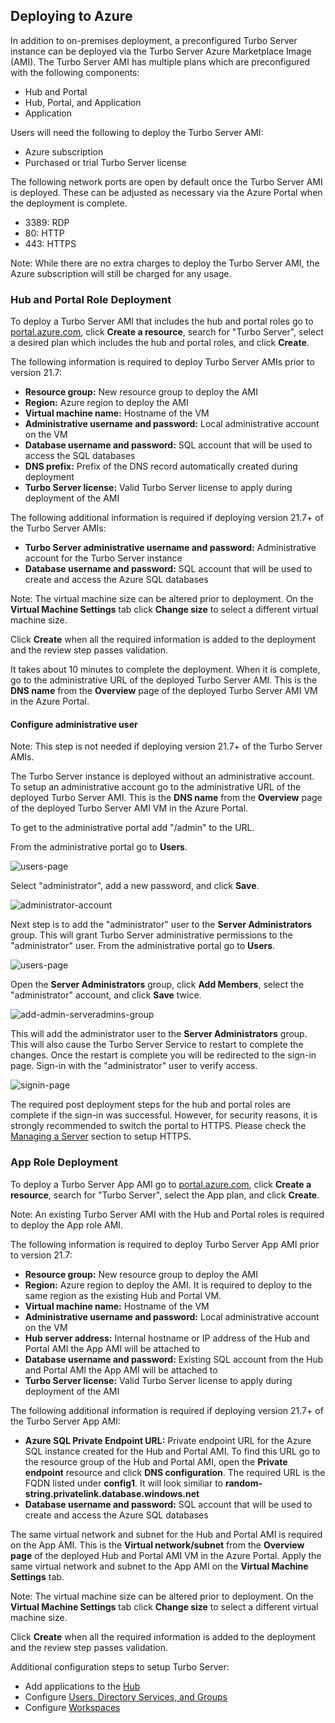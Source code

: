 ## Deploying to Azure

In addition to on-premises deployment, a preconfigured Turbo Server instance can be deployed via the Turbo Server Azure Marketplace Image (AMI). The Turbo Server AMI has multiple plans which are preconfigured with the following components:

- Hub and Portal
- Hub, Portal, and Application
- Application

Users will need the following to deploy the Turbo Server AMI:

- Azure subscription
- Purchased or trial Turbo Server license

The following network ports are open by default once the Turbo Server AMI is deployed. These can be adjusted as necessary via the Azure Portal when the deployment is complete.

- 3389: RDP
- 80: HTTP
- 443: HTTPS

Note: While there are no extra charges to deploy the Turbo Server AMI, the Azure subscription will still be charged for any usage.

### Hub and Portal Role Deployment

To deploy a Turbo Server AMI that includes the hub and portal roles go to [portal.azure.com](https://portal.azure.com "Azure Portal"), click **Create a resource**, search for "Turbo Server", select a desired plan which includes the hub and portal roles, and click **Create**.

The following information is required to deploy Turbo Server AMIs prior to version 21.7:

- **Resource group:** New resource group to deploy the AMI
- **Region:** Azure region to deploy the AMI
- **Virtual machine name:** Hostname of the VM
- **Administrative username and password:** Local administrative account on the VM
- **Database username and password:** SQL account that will be used to access the SQL databases
- **DNS prefix:** Prefix of the DNS record automatically created during deployment
- **Turbo Server license:** Valid Turbo Server license to apply during deployment of the AMI

The following additional information is required if deploying version 21.7+ of the Turbo Server AMIs:

- **Turbo Server administrative username and password:** Administrative account for the Turbo Server instance
- **Database username and password:** SQL account that will be used to create and access the Azure SQL databases

Note: The virtual machine size can be altered prior to deployment. On the **Virtual Machine Settings** tab click **Change size** to select a different virtual machine size.

Click **Create** when all the required information is added to the deployment and the review step passes validation.

It takes about 10 minutes to complete the deployment. When it is complete, go to the administrative URL of the deployed Turbo Server AMI. This is the **DNS name** from the **Overview** page of the deployed Turbo Server AMI VM in the Azure Portal.

#### Configure administrative user

Note: This step is not needed if deploying version 21.7+ of the Turbo Server AMIs.

The Turbo Server instance is deployed without an administrative account. To setup an administrative account go to the administrative URL of the deployed Turbo Server AMI. This is the **DNS name** from the **Overview** page of the deployed Turbo Server AMI VM in the Azure Portal.

To get to the administrative portal add "/admin" to the URL.

From the administrative portal go to **Users**.

![users-page](https://hub.turbo.net/images/docs/users-page.png)

Select "administrator", add a new password, and click **Save**.

![administrator-account](https://hub.turbo.net/images/docs/administrator-account.png)

Next step is to add the "administrator" user to the **Server Administrators** group. This will grant Turbo Server administrative permissions to the "administrator" user. From the administrative portal go to **Users**.

![users-page](https://hub.turbo.net/images/docs/users-page.png)

Open the **Server Administrators** group, click **Add Members**, select the "administrator" account, and click **Save** twice.

![add-admin-serveradmins-group](https://hub.turbo.net/images/docs/add-admin-serveradmins-group.png)

This will add the administrator user to the **Server Administrators** group. This will also cause the Turbo Server Service to restart to complete the changes. Once the restart is complete you will be redirected to the sign-in page. Sign-in with the "administrator" user to verify access.

![signin-page](https://hub.turbo.net/images/docs/signin-page.png)

The required post deployment steps for the hub and portal roles are complete if the sign-in was successful. However, for security reasons, it is strongly recommended to switch the portal to HTTPS. Please check the [Managing a Server](https://hub.turbo.net/docs/server/administration/domain#managing-a-server) section to setup HTTPS.

### App Role Deployment

To deploy a Turbo Server App AMI go to [portal.azure.com](https://portal.azure.com "Azure Portal"), click **Create a resource**, search for "Turbo Server", select the App plan, and click **Create**.

Note: An existing Turbo Server AMI with the Hub and Portal roles is required to deploy the App role AMI.

The following information is required to deploy Turbo Server App AMI prior to version 21.7:

- **Resource group:** New resource group to deploy the AMI
- **Region:** Azure region to deploy the AMI. It is required to deploy to the same region as the existing Hub and Portal VM.
- **Virtual machine name:** Hostname of the VM
- **Administrative username and password:** Local administrative account on the VM
- **Hub server address:** Internal hostname or IP address of the Hub and Portal AMI the App AMI will be attached to
- **Database username and password:** Existing SQL account from the Hub and Portal AMI the App AMI will be attached to
- **Turbo Server license:** Valid Turbo Server license to apply during deployment of the AMI

The following additional information is required if deploying version 21.7+ of the Turbo Server App AMI:

- **Azure SQL Private Endpoint URL:** Private endpoint URL for the Azure SQL instance created for the Hub and Portal AMI. To find this URL go to the resource group of the Hub and Portal AMI, open the **Private endpoint** resource and click **DNS configuration**. The required URL is the FQDN listed under **config1**. It will look similiar to **random-string.privatelink.database.windows.net**
- **Database username and password:** SQL account that will be used to create and access the Azure SQL databases

The same virtual network and subnet for the Hub and Portal AMI is required on the App AMI. This is the **Virtual network/subnet** from the **Overview page** of the deployed Hub and Portal AMI VM in the Azure Portal. Apply the same virtual network and subnet to the App AMI on the **Virtual Machine Settings** tab.

Note: The virtual machine size can be altered prior to deployment. On the **Virtual Machine Settings** tab click **Change size** to select a different virtual machine size.

Click **Create** when all the required information is added to the deployment and the review step passes validation.

Additional configuration steps to setup Turbo Server:

- Add applications to the [Hub](https://hub.turbo.net/docs/server/administration/hub)
- Configure [Users, Directory Services, and Groups](https://hub.turbo.net/docs/server/administration/users)
- Configure [Workspaces](https://hub.turbo.net/docs/server/administration/workspaces)
